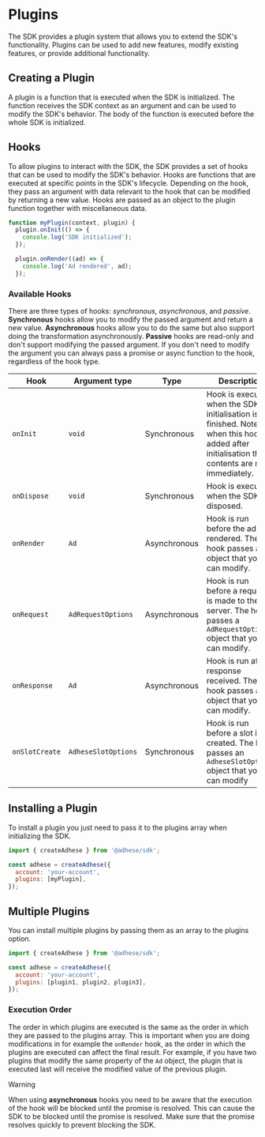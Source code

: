 # Plugins

The SDK provides a plugin system that allows you to extend the SDK's functionality. Plugins can be used to add new
features, modify existing features, or provide additional functionality.

## Creating a Plugin
A plugin is a function that is executed when the SDK is initialized. The function receives the SDK context as an
argument and can be used to modify the SDK's behavior. The body of the function is executed before the whole SDK is
initialized.

## Hooks
To allow plugins to interact with the SDK, the SDK provides a set of hooks that can be used to modify the SDK's behavior.
Hooks are functions that are executed at specific points in the SDK's lifecycle. Depending on the hook, they pass an
argument with data relevant to the hook that can be modified by returning a new value. Hooks are passed as an object to
the plugin function together with miscellaneous data.

```js
function myPlugin(context, plugin) {
  plugin.onInit(() => {
    console.log('SDK initialized');
  });

  plugin.onRender((ad) => {
    console.log('Ad rendered', ad);
  });
```

### Available Hooks

There are three types of hooks: _synchronous_, _asynchronous_, and _passive_. **Synchronous** hooks allow you to modify the passed
argument and return a new value. **Asynchronous** hooks allow you to do the same but also support doing the transformation
asynchronously. **Passive** hooks are read-only and don't support modifying the passed argument. If you don't need to modify
the argument you can always pass a promise or async function to the hook, regardless of the hook type.

| Hook                   | Argument type                             | Type         | Description                                                                                                                                        |
|------------------------|-------------------------------------------|--------------|----------------------------------------------------------------------------------------------------------------------------------------------------|
| `onInit`               | `void`                                    | Synchronous  | Hook is executed when the SDK initialisation is finished. Note that when this hook is added after initialisation the contents are run immediately. |
| `onDispose`            | `void`                                    | Synchronous  | Hook is executed when the SDK is disposed.                                                                                                         |
| `onRender`             | `Ad`                                      | Asynchronous | Hook is run before the ad is rendered. The hook passes an `Ad` object that you can modify.                                                         |
| `onRequest`            | `AdRequestOptions`                        | Asynchronous | Hook is run before a request is made to the server. The hook passes a `AdRequestOptions` object that you can modify.                               |
| `onResponse`           | `Ad`                                      | Asynchronous | Hook is run after a response received. The hook passes an `Ad` object that you can modify.                                                         |
| `onSlotCreate`         | `AdheseSlotOptions`                       | Synchronous  | Hook is run before a slot is created. The hook passes an `AdheseSlotOptions` object that you can modify                                            |

## Installing a Plugin
To install a plugin you just need to pass it to the plugins array when initializing the SDK.

```js
import { createAdhese } from '@adhese/sdk';

const adhese = createAdhese({
  account: 'your-account',
  plugins: [myPlugin],
});
```

## Multiple Plugins
You can install multiple plugins by passing them as an array to the plugins option.

```js
import { createAdhese } from '@adhese/sdk';

const adhese = createAdhese({
  account: 'your-account',
  plugins: [plugin1, plugin2, plugin3],
});
```

### Execution Order
The order in which plugins are executed is the same as the order in which they are passed to the plugins array. This is
important when you are doing modifications in for example the `onRender` hook, as the order in which the plugins are
executed can affect the final result. For example, if you have two plugins that modify the same property of the `Ad`
object, the plugin that is executed last will receive the modified value of the previous plugin.

>[!WARNING]
> When using **asynchronous** hooks you need to be aware that the execution of the hook will be blocked until the promise is
> resolved. This can cause the SDK to be blocked until the promise is resolved. Make sure that the promise resolves
> quickly to prevent blocking the SDK.
